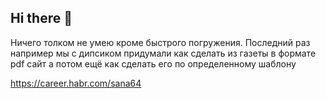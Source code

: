 ## Hi there 👋
Ничего толком не умею кроме быстрого погружения.
Последний раз например мы с дипсиком придумали как сделать из газеты в формате pdf сайт
а потом ещё как сделать его по определенному шаблону


<!--
**sana64/sana64** is a ✨ _special_ ✨ repository because its `README.md` (this file) appears on your GitHub profile.

Here are some ideas to get you started:

- 🔭 I’m currently working on ...
- 🌱 I’m currently learning ...
- 👯 I’m looking to collaborate on ...
- 🤔 I’m looking for help with ...
- 💬 Ask me about ...
- 📫 How to reach me: ...
- 😄 Pronouns: ...
- ⚡ Fun fact: ...
-->
https://career.habr.com/sana64

